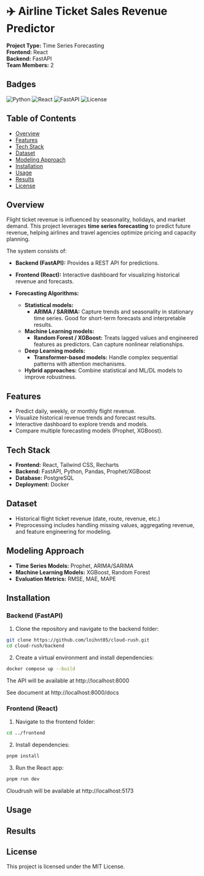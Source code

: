# ✈️ Airline Ticket Sales Revenue Predictor

**Project Type:** Time Series Forecasting  
**Frontend:** React  
**Backend:** FastAPI  
**Team Members:** 2

## Badges

![Python](https://img.shields.io/badge/Python-3.12-blue?logo=python&logoColor=white)
![React](https://img.shields.io/badge/React-18-blue?logo=react&logoColor=white)
![FastAPI](https://img.shields.io/badge/FastAPI-0.100.0-green?logo=fastapi&logoColor=white)
![License](https://img.shields.io/badge/License-MIT-lightgrey)

## Table of Contents

- [Overview](#overview)
- [Features](#features)
- [Tech Stack](#tech-stack)
- [Dataset](#dataset)
- [Modeling Approach](#modeling-approach)
- [Installation](#installation)
- [Usage](#usage)
- [Results](#results)
- [License](#license)

## Overview

Flight ticket revenue is influenced by seasonality, holidays, and market demand. This project leverages **time series forecasting** to predict future revenue, helping airlines and travel agencies optimize pricing and capacity planning.

The system consists of:

- **Backend (FastAPI):** Provides a REST API for predictions.
- **Frontend (React):** Interactive dashboard for visualizing historical revenue and forecasts.
- **Forecasting Algorithms:**

  - **Statistical models:**
    - **ARIMA / SARIMA:** Capture trends and seasonality in stationary time series. Good for short-term forecasts and interpretable results.
  - **Machine Learning models:**
    - **Random Forest / XGBoost:** Treats lagged values and engineered features as predictors. Can capture nonlinear relationships.
  - **Deep Learning models:**
    - **Transformer-based models:** Handle complex sequential patterns with attention mechanisms.
  - **Hybrid approaches:** Combine statistical and ML/DL models to improve robustness.

## Features

- Predict daily, weekly, or monthly flight revenue.
- Visualize historical revenue trends and forecast results.
- Interactive dashboard to explore trends and models.
- Compare multiple forecasting models (Prophet, XGBoost).

## Tech Stack

- **Frontend:** React, Tailwind CSS, Recharts
- **Backend:** FastAPI, Python, Pandas, Prophet/XGBoost
- **Database:** PostgreSQL
- **Deployment:** Docker

## Dataset

- Historical flight ticket revenue (date, route, revenue, etc.)
- Preprocessing includes handling missing values, aggregating revenue, and feature engineering for modeling.

## Modeling Approach

- **Time Series Models:** Prophet, ARIMA/SARIMA
- **Machine Learning Models:** XGBoost, Random Forest
- **Evaluation Metrics:** RMSE, MAE, MAPE

## Installation

### Backend (FastAPI)

1. Clone the repository and navigate to the backend folder:

```bash
git clone https://github.com/loihnt05/cloud-rush.git
cd cloud-rush/backend
```

2. Create a virtual environment and install dependencies:

```bash
docker compose up --build
```

The API will be available at http://localhost:8000

See document at http://localhost:8000/docs

### Frontend (React)

1. Navigate to the frontend folder:

```bash
cd ../frontend
```

2. Install dependencies:

```bash
pnpm install
```

3. Run the React app:

```bash
pnpm run dev
```

Cloudrush will be available at http://localhost:5173

## Usage

## Results

## License

This project is licensed under the MIT License.
